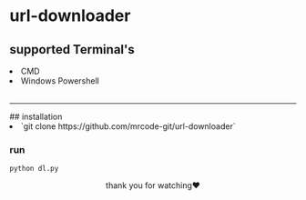 <h1>url-downloader</h1>

## supported Terminal's
<li>CMD</li>
<li>Windows Powershell</li>
<br>
<hr>
## installation 
<li>
`git clone https://github.com/mrcode-git/url-downloader`
</li>


### run
`python dl.py`

<center><p>thank you for watching❤<p></center>
